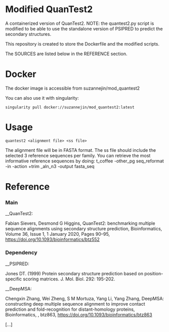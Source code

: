 # Modified QuanTest2

A containerized version of QuanTest2.
NOTE: the quantest2.py script is modified to be able to use the standalone version of PSIPRED to predict the secondary structures.

This repository is created to store the Dockerfile and the modified scripts.

The SOURCES are listed below in the REFERENCE section.


# Docker
The docker image is accessible from suzannejin/mod_quantest2

You can also use it with singularity:
```
singularity pull docker://suzannejin/mod_quantest2:latest
```

# Usage
```
quantest2 <alignment file> <ss file>
```
The alignment file will be in FASTA format.
The ss file should include the selected 3 reference sequences per family.
You can retrieve the most informative reference sequences by doing:
t_coffee -other_pg seq_reformat -in <ref msa> -action +trim
_aln_n3 -output fasta_seq

# Reference

### Main
__QuanTest2:

Fabian Sievers, Desmond G Higgins, QuanTest2: benchmarking multiple sequence alignments using secondary structure prediction, Bioinformatics, Volume 36, Issue 1, 1 January 2020, Pages 90–95, https://doi.org/10.1093/bioinformatics/btz552

### Dependency
__PSIPRED:

Jones DT. (1999) Protein secondary structure prediction based on position-specific scoring matrices. J. Mol. Biol. 292: 195-202. 

__DeepMSA:

Chengxin Zhang, Wei Zheng, S M Mortuza, Yang Li, Yang Zhang, DeepMSA: constructing deep multiple sequence alignment to improve contact prediction and fold-recognition for distant-homology proteins, Bioinformatics, , btz863, https://doi.org/10.1093/bioinformatics/btz863

[...]







